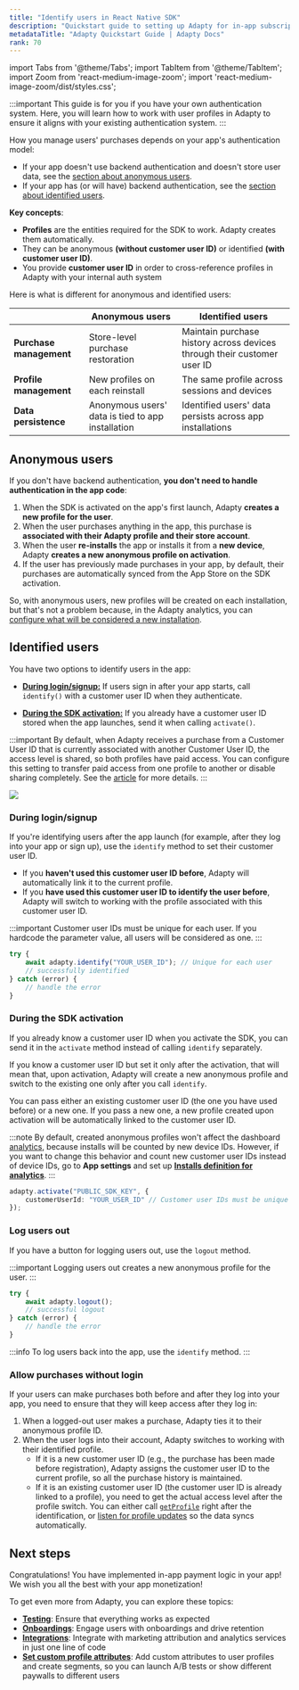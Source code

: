 ```yaml
---
title: "Identify users in React Native SDK"
description: "Quickstart guide to setting up Adapty for in-app subscription management in React Native."
metadataTitle: "Adapty Quickstart Guide | Adapty Docs"
rank: 70
---
```

import Tabs from '@theme/Tabs';
import TabItem from '@theme/TabItem';
import Zoom from 'react-medium-image-zoom';
import 'react-medium-image-zoom/dist/styles.css';

:::important
This guide is for you if you have your own authentication system. Here, you will learn how to work with user profiles in Adapty to ensure it aligns with your existing authentication system.
:::

How you manage users' purchases depends on your app's authentication model:
- If your app doesn't use backend authentication and doesn't store user data, see the [section about anonymous users](#anonymous-users).
- If your app has (or will have) backend authentication, see the [section about identified users](#identified-users).

**Key concepts**:
- **Profiles** are the entities required for the SDK to work. Adapty creates them automatically. 
- They can be anonymous **(without customer user ID)** or identified **(with customer user ID)**. 
- You provide **customer user ID** in order to cross-reference profiles in Adapty with your internal auth system

Here is what is different for anonymous and identified users:

|                         | Anonymous users                                   | Identified users                                                        |
|-------------------------|---------------------------------------------------|-------------------------------------------------------------------------|
| **Purchase management** | Store-level purchase restoration                  | Maintain purchase history across devices through their customer user ID |
| **Profile management**  | New profiles on each reinstall                    | The same profile across sessions and devices                            |
| **Data persistence**    | Anonymous users' data is tied to app installation | Identified users' data persists across app installations                |


## Anonymous users

If you don't have backend authentication, **you don't need to handle authentication in the app code**:

1. When the SDK is activated on the app's first launch, Adapty **creates a new profile for the user**.
2. When the user purchases anything in the app, this purchase is **associated with their Adapty profile and their store account**.
3. When the user **re-installs** the app or installs it from a **new device**, Adapty **creates a new anonymous profile on activation**.
4. If the user has previously made purchases in your app, by default, their purchases are automatically synced from the App Store on the SDK activation.

So, with anonymous users, new profiles will be created on each installation, but that's not a problem because, in the Adapty analytics, you can [configure what will be considered a new installation](general#4-installs-definition-for-analytics).

## Identified users

You have two options to identify users in the app:

- [**During login/signup:**](#during-loginsignup) If users sign in after your app starts, call `identify()` with a customer user ID when they authenticate.

- [**During the SDK activation:**](#during-the-sdk-activation) If you already have a customer user ID stored when the app launches, send it when calling `activate()`.

:::important
By default, when Adapty receives a purchase from a Customer User ID that is currently associated with another Customer User ID, the access level is shared, so both profiles have paid access. You can configure this setting to transfer paid access from one profile to another or disable sharing completely. See the [article](general#6-sharing-purchases-between-user-accounts) for more details.
:::

<Zoom>
  <img src={require('./img/identify-diagram.webp').default}
  style={{
    border: '1px solid #727272', /* border width and color */
    width: '700px', /* image width */
    display: 'block', /* for alignment */
    margin: '0 auto' /* center alignment */
  }}
/>
</Zoom>

### During login/signup

If you're identifying users after the app launch (for example, after they log into your app or sign up), use the `identify` method to set their customer user ID.

- If you **haven't used this customer user ID before**, Adapty will automatically link it to the current profile.
- If you **have used this customer user ID to identify the user before**, Adapty will switch to working with the profile associated with this customer user ID.

:::important
Customer user IDs must be unique for each user. If you hardcode the parameter value, all users will be considered as one.
:::

```typescript showLineNumbers
try {
    await adapty.identify("YOUR_USER_ID"); // Unique for each user
    // successfully identified
} catch (error) {
    // handle the error
}
```

### During the SDK activation

If you already know a customer user ID when you activate the SDK, you can send it in the `activate` method instead of calling `identify` separately.

If you know a customer user ID but set it only after the activation, that will mean that, upon activation, Adapty will create a new anonymous profile and switch to the existing one only after you call `identify`.

You can pass either an existing customer user ID (the one you have used before) or a new one. If you pass a new one, a new profile created upon activation will be automatically linked to the customer user ID.

:::note
By default, created anonymous profiles won't affect the dashboard [analytics](analytics-charts.md), because installs will be counted by new device IDs. However, if you want to change this behavior and count new customer user IDs instead of device IDs, go to **App settings** and set up [**Installs definition for analytics**](general#4-installs-definition-for-analytics).
:::

```typescript showLineNumbers
adapty.activate("PUBLIC_SDK_KEY", {
    customerUserId: "YOUR_USER_ID" // Customer user IDs must be unique for each user. If you hardcode the parameter value, all users will be considered as one.
});
```


### Log users out

If you have a button for logging users out, use the `logout` method. 

:::important
Logging users out creates a new anonymous profile for the user.
:::

```typescript showLineNumbers
try {
    await adapty.logout();
    // successful logout
} catch (error) {
    // handle the error
}
```

:::info
To log users back into the app, use the `identify` method.
:::

### Allow purchases without login

If your users can make purchases both before and after they log into your app, you need to ensure that they will keep access after they log in:

1. When a logged-out user makes a purchase, Adapty ties it to their anonymous profile ID.
2. When the user logs into their account, Adapty switches to working with their identified profile.
    - If it is a new customer user ID (e.g., the purchase has been made before registration), Adapty assigns the customer user ID to the current profile, so all the purchase history is maintained.
    - If it is an existing customer user ID (the customer user ID is already linked to a profile), you need to get the actual access level after the profile switch. You can either call [`getProfile`](react-native-check-subscription-status.md) right after the identification, or [listen for profile updates](react-native-check-subscription-status.md) so the data syncs automatically.

## Next steps

Congratulations! You have implemented in-app payment logic in your app! We wish you all the best with your app monetization!

To get even more from Adapty, you can explore these topics:
- [**Testing**](troubleshooting-test-purchases.md): Ensure that everything works as expected
- [**Onboardings**](react-native-onboardings.md): Engage users with onboardings and drive retention
- [**Integrations**](configuration.md): Integrate with marketing attribution and analytics services in just one line of code
- [**Set custom profile attributes**](react-native-setting-user-attributes.md): Add custom attributes to user profiles and create segments, so you can launch A/B tests or show different paywalls to different users